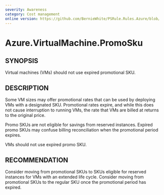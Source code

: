 ```yaml
---
severity: Awareness
category: Cost management
online version: https://github.com/BernieWhite/PSRule.Rules.Azure/blob/master/docs/rules/en-US/Azure.VM.PromoSku.md
---
```


# Azure.VirtualMachine.PromoSku

## SYNOPSIS

Virtual machines (VMs) should not use expired promotional SKU.

## DESCRIPTION

Some VM sizes may offer promotional rates that can be used by deploying VMs with a designated SKU. Promotional rates expire, and while this does not cause interruption to running VMs, the rate that VMs are billed at returns to the original price.

Promo SKUs are not eligible for savings from reserved instances. Expired promo SKUs may confuse billing reconciliation when the promotional period expires.

VMs should not use expired promo SKU.

## RECOMMENDATION

Consider moving from promotional SKUs to SKUs eligible for reserved instances for VMs with an extended life cycle. Consider moving from promotional SKUs to the regular SKU once the promotional period has expired.
